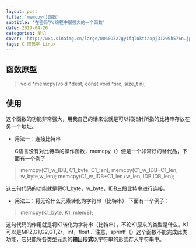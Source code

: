 ```yaml
---
layout: post
title: 'memcpy()函数'
subtitle: '在密码学c编程中很强大的一个函数'
date: 2017-04-26
categories: 笔记
cover: 'http://wx4.sinaimg.cn/large/0060OZ27gy1fqluktiaxpj312w0h576n.jpg'
tags: C 密码学 Linux
---
```

## 函数原型 ##

> void *memcpy(void *dest, const void *src, size_t n);

## 使用 ##
这个函数的功能非常强大，用我自己的话来说就是可以把指针所指的比特串存放在另一个地址。

 - 用法一：连接比特串

    C语言没有对比特串的操作函数，memcpy（）便是一个非常好的替代品，下面有一个例子：

> memcpy(C1_w_IDB, C1_byte, C1_len); 
> memcpy(C1_w_IDB+C1_len, w_byte,w_len); 
> memcpy(C1_w_IDB+C1_len+w_len, IDB,IDB_len);

这三句代码的功能就是将C1_byte，w_byte，IDB三段比特串进行连接。

 - 用法二：将无论什么元素转化为字符串（比特串）
下面有一个例子：

> memcpy(K1_byte, K1, mlen/8);

这句代码的作用就是将K1转化为字符串（比特串），不论K1原来的类型是什么。K1可以是MPZ,G1,G2,GT,Zr，int，float...
 注意，sprintf（）这个函数不能完成此类功能，它只能将各类型元素的**输出形式**以字符串的形式存入字符串中。